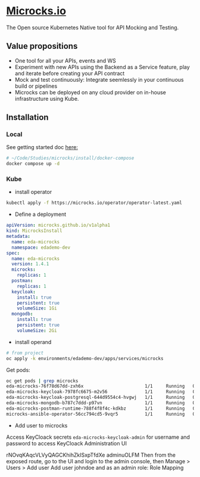 # [Microcks.io](https://microcks.io/)

The Open source Kubernetes Native tool for API Mocking and Testing. 

## Value propositions

* One tool for all your APIs, events and WS
* Experiment with new APIs using the Backend as a Service feature, play and iterate before creating your API contract
* Mock and test continuously: Integrate seemlessly in your continuous build or pipelines
* Microcks can be deployed on any cloud provider on in-house infrastructure using Kube.


## Installation

### Local

See getting started doc [here:](https://microcks.io/documentation/getting-started/)

```sh
# ~/Code/Studies/microcks/install/docker-compose
docker compose up -d
```

### Kube

* install operator

```sh
kubectl apply -f https://microcks.io/operator/operator-latest.yaml
```
* Define a deployment

```yaml
apiVersion: microcks.github.io/v1alpha1
kind: MicrocksInstall
metadata:
  name: eda-microcks
  namespace: edademo-dev
spec:
  name: eda-microcks
  version: 1.4.1
  microcks:
    replicas: 1
  postman:
    replicas: 1
  keycloak:
    install: true
    persistent: true
    volumeSize: 1Gi
  mongodb:
    install: true
    persistent: true
    volumeSize: 2Gi
```

* install operand

```sh
# from project 
oc apply -k environments/edademo-dev/apps/services/microcks
```

Get pods:

```sh
oc get pods | grep microcks                                
eda-microcks-76f78d67dd-zxh6x                       1/1     Running   0          6m17s
eda-microcks-keycloak-7978fc6675-m2v56              1/1     Running   0          7m38s
eda-microcks-keycloak-postgresql-644d9554c4-hvgwj   1/1     Running   0          9m23s
eda-microcks-mongodb-b787c7ddd-p97vn                1/1     Running   0          10m
eda-microcks-postman-runtime-788f4f8f4c-kdkbz       1/1     Running   0          5m35s
microcks-ansible-operator-56cc794cd5-9vqr5          1/1     Running   0          31m
```

* Add user to microcks

Access KeyCloack secrets `eda-microcks-keycloak-admin` for username and password to 
access KeyCloack Administration UI

rNOvqKAqcVLVyQAGCKhihZkISxpTfdXe  adminuOLFM
Then from the exposed route, go to the UI and login to the admin console, then
Manage > Users > Add user
Add user johndoe and as an admin role: Role Mapping